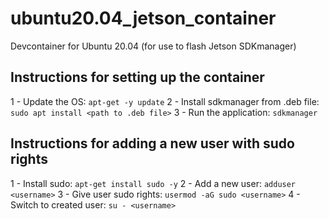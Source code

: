 # ubuntu20.04_jetson_container
Devcontainer for Ubuntu 20.04 (for use to flash Jetson SDKmanager)

## Instructions for setting up the container

1 - Update the OS: `apt-get -y update`
2 - Install sdkmanager from .deb file: `sudo apt install <path to .deb file>`
3 - Run the application: `sdkmanager`

## Instructions for adding a new user with sudo rights
1 - Install sudo: `apt-get install sudo -y`
2 - Add a new user: `adduser <username>`
3 - Give user sudo rights: `usermod -aG sudo <username>`
4 - Switch to created user: `su - <username>`

